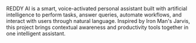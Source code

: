 REDDY AI is a smart, voice-activated personal assistant built with artificial intelligence to perform tasks, answer queries, automate workflows, and interact with users through natural language. Inspired by Iron Man's Jarvis, this project brings contextual awareness and productivity tools together in one intelligent assistant.
